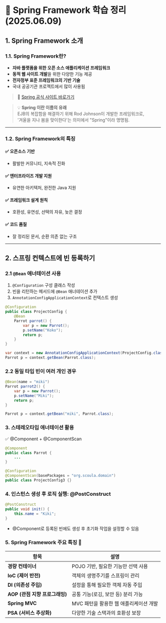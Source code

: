 # 📘 Spring Framework 학습 정리 (2025.06.09)

## 1. Spring Framework 소개

### 1.1. Spring Framework란?

- **자바 플랫폼을 위한 오픈 소스 애플리케이션 프레임워크**
- **동적 웹 사이트 개발**을 위한 다양한 기능 제공
- **전자정부 표준 프레임워크의 기반 기술**
- 국내 공공기관 프로젝트에서 많이 사용됨

> 🔗 [Spring 공식 사이트 바로가기](https://spring.io/)

> 💡 **Spring 이란 이름의 유래**  
> EJB의 복잡함을 해결하기 위해 Rod Johnson이 개발한 프레임워크로,  
> '겨울을 지나 봄을 맞이한다'는 의미에서 "Spring"이라 명명됨.

---

### 1.2. Spring Framework의 특징

#### ✅ 오픈소스 기반
- 활발한 커뮤니티, 지속적 진화

#### ✅ 엔터프라이즈 개발 지원
- 유연한 아키텍처, 완전한 Java 지원

#### ✅ 프레임워크 설계 원칙
- 호환성, 유연성, 선택의 자유, 늦은 결정

#### ✅ 코드 품질
- 잘 정리된 문서, 순환 의존 없는 구조

---

## 2. 스프링 컨텍스트에 빈 등록하기

### 2.1 `@Bean` 애너테이션 사용

1. `@Configuration` 구성 클래스 작성
2. 빈을 리턴하는 메서드에 `@Bean` 애너테이션 추가
3. `AnnotationConfigApplicationContext`로 컨텍스트 생성

```java
@Configuration
public class ProjectConfig {
    @Bean
    Parrot parrot() {
        var p = new Parrot();
        p.setName("Koko");
        return p;
    }
}
```
```java
var context = new AnnotationConfigApplicationContext(ProjectConfig.class);
Parrot p = context.getBean(Parrot.class);
```

### 2.2 동일 타입 빈이 여러 개인 경우
```java
@Bean(name = "miki")
Parrot parrot2() {
    var p = new Parrot();
    p.setName("Miki");
    return p;
}
```
```java
Parrot p = context.getBean("miki", Parrot.class);
```

### 3. 스테레오타입 애너테이션 활용
✅ @Component + @ComponentScan
```java
@Component
public class Parrot {
    ...
}
```
```java
@Configuration
@ComponentScan(basePackages = "org.scoula.domain")
public class ProjectConfig3 {}
```

### 4. 인스턴스 생성 후 로직 실행: @PostConstruct
```java
@PostConstruct
public void init() {
    this.name = "Kiki";
}
```
- @Component로 등록된 빈에도 생성 후 초기화 작업을 설정할 수 있음

### 5. Spring Framework 주요 특징 🌟
| 항목                        | 설명                                                   |
|---------------------------|--------------------------------------------------------|
| **경량 컨테이너**             | POJO 기반, 필요한 기능만 선택 사용                          |
| **IoC (제어 반전)**           | 객체의 생명주기를 스프링이 관리                              |
| **DI (의존성 주입)**          | 설정을 통해 필요한 객체 자동 주입                            |
| **AOP (관점 지향 프로그래밍)** | 공통 기능(로깅, 보안 등) 분리 가능                           |
| **Spring MVC**             | MVC 패턴을 활용한 웹 애플리케이션 개발                      |
| **PSA (서비스 추상화)**        | 다양한 기술 스택과의 호환성 보장                            |
